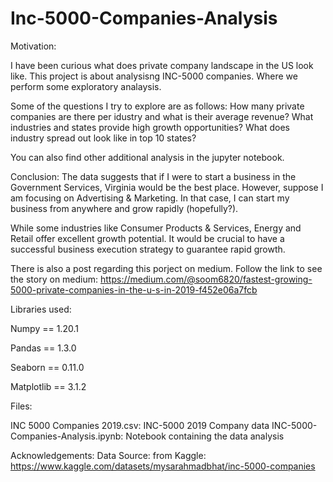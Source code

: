 # Inc-5000-Companies-Analysis

Motivation: 

I have been curious what does private company landscape in the US look like. This project is about analysisng INC-5000 companies. Where we perform some exploratory analaysis. 

Some of the questions I try to explore are as follows: 
How many private companies are there per idustry and what is their average revenue? What industries and states provide high growth opportunities? What does industry spread out look like in top 10 states? 

You can also find other additional analysis in the jupyter notebook. 


Conclusion: The data suggests that if I were to start a business in the Government Services, Virginia would be the best place. However, suppose I am focusing on Advertising & Marketing. In that case, I can start my business from anywhere and grow rapidly (hopefully?).

While some industries like Consumer Products & Services, Energy and Retail offer excellent growth potential. It would be crucial to have a successful business execution strategy to guarantee rapid growth.


There is also a post regarding this porject on medium. Follow the link to see the story on medium: https://medium.com/@soom6820/fastest-growing-5000-private-companies-in-the-u-s-in-2019-f452e06a7fcb

Libraries used: 

Numpy == 1.20.1

Pandas == 1.3.0

Seaborn == 0.11.0

Matplotlib == 3.1.2


Files: 

INC 5000 Companies 2019.csv: INC-5000 2019 Company data
INC-5000-Companies-Analysis.ipynb: Notebook containing the data analysis

Acknowledgements: 
Data Source: from Kaggle: https://www.kaggle.com/datasets/mysarahmadbhat/inc-5000-companies

